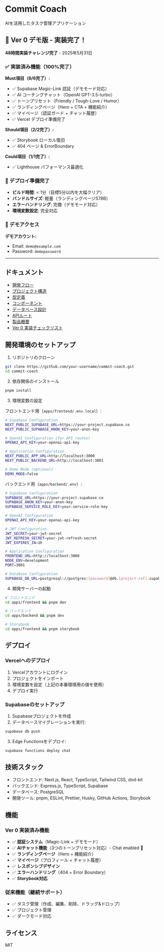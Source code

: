 # Commit Coach

AIを活用したタスク管理アプリケーション

## 🎉 Ver 0 デモ版 - 実装完了！

**48時間実装チャレンジ完了** - 2025年5月31日

### ✅ 実装済み機能（100%完了）

**Must項目（6/6完了）:**
- ✅ Supabase Magic-Link 認証（デモモード対応）
- ✅ AI コーチングチャット（OpenAI GPT-3.5-turbo）
- ✅ トーンプリセット（Friendly / Tough-Love / Humor）
- ✅ ランディングページ（Hero + CTA + 機能紹介）
- ✅ マイページ（認証ガード + チャット履歴）
- ✅ Vercel デプロイ準備完了

**Should項目（2/2完了）:**
- ✅ Storybook ローカル復旧
- ✅ 404 ページ & ErrorBoundary

**Could項目（1/1完了）:**
- ✅ Lighthouse パフォーマンス最適化

### 🚀 デプロイ準備完了

- **ビルド時間**: < 1分（目標5分以内を大幅クリア）
- **バンドルサイズ**: 軽量（ランディングページ578B）
- **エラーハンドリング**: 完備（デモモード対応）
- **環境変数設定**: 完全対応

### 🎯 デモアクセス

**デモアカウント:**
- Email: `demo@example.com`
- Password: `demopassword`

---

## ドキュメント

- [開発フロー](docs/overview/development_flow.md)
- [プロジェクト構造](docs/overview/project-structure.md)
- [型定義](docs/overview/types.md)
- [コンポーネント](docs/overview/components.md)
- [データベース設計](docs/overview/database.md)
- [APIルート](docs/overview/api-routes.md)
- [製品概要](docs/overview/product-brief.md)
- [Ver 0 実装チェックリスト](docs/refactoring/scratchpad_ver0.md)

## 開発環境のセットアップ

1. リポジトリのクローン
```bash
git clone https://github.com/your-username/commit-coach.git
cd commit-coach
```

2. 依存関係のインストール
```bash
pnpm install
```

3. 環境変数の設定

フロントエンド用（`apps/frontend/.env.local`）:
```bash
# Supabase Configuration
NEXT_PUBLIC_SUPABASE_URL=https://your-project.supabase.co
NEXT_PUBLIC_SUPABASE_ANON_KEY=your-anon-key

# OpenAI Configuration (for API routes)
OPENAI_API_KEY=your-openai-api-key

# Application Configuration
NEXT_PUBLIC_APP_URL=http://localhost:3000
NEXT_PUBLIC_BACKEND_URL=http://localhost:3001

# Demo Mode (optional)
DEMO_MODE=false
```

バックエンド用（`apps/backend/.env`）:
```bash
# Supabase Configuration
SUPABASE_URL=https://your-project.supabase.co
SUPABASE_ANON_KEY=your-anon-key
SUPABASE_SERVICE_ROLE_KEY=your-service-role-key

# OpenAI Configuration
OPENAI_API_KEY=your-openai-api-key

# JWT Configuration
JWT_SECRET=your-jwt-secret
JWT_REFRESH_SECRET=your-jwt-refresh-secret
JWT_EXPIRES_IN=1h

# Application Configuration
FRONTEND_URL=http://localhost:3000
NODE_ENV=development
PORT=3001

# Database Configuration
SUPABASE_DB_URL=postgresql://postgres:[password]@db.[project-ref].supabase.co:5432/postgres
```

4. 開発サーバーの起動
```bash
# フロントエンド
cd apps/frontend && pnpm dev

# バックエンド
cd apps/backend && pnpm dev

# Storybook
cd apps/frontend && pnpm storybook
```

## デプロイ

### Vercelへのデプロイ

1. Vercelアカウントにログイン
2. プロジェクトをインポート
3. 環境変数を設定（上記の本番環境用の値を使用）
4. デプロイ実行

### Supabaseのセットアップ

1. Supabaseプロジェクトを作成
2. データベースマイグレーションを実行:
```bash
supabase db push
```
3. Edge Functionsをデプロイ:
```bash
supabase functions deploy chat
```

## 技術スタック

- フロントエンド: Next.js, React, TypeScript, Tailwind CSS, dnd-kit
- バックエンド: Express.js, TypeScript, Supabase
- データベース: PostgreSQL
- 開発ツール: pnpm, ESLint, Prettier, Husky, GitHub Actions, Storybook

## 機能

### Ver 0 実装済み機能
- ✅ **認証システム**（Magic-Link + デモモード）
- ✅ **AIチャット機能**（3つのトーンプリセット対応）- Chat enabled 🎉
- ✅ **ランディングページ**（Hero + 機能紹介）
- ✅ **マイページ**（プロフィール + チャット履歴）
- ✅ **レスポンシブデザイン**
- ✅ **エラーハンドリング**（404 + Error Boundary）
- ✅ **Storybook対応**

### 従来機能（継続サポート）
- ✅ タスク管理（作成、編集、削除、ドラッグ&ドロップ）
- ✅ プロジェクト管理
- ✅ ダークモード対応

## ライセンス

MIT

